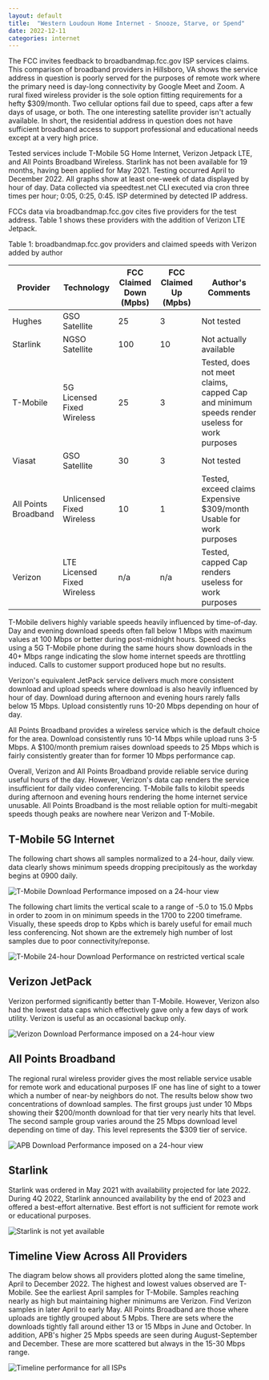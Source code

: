 ```yaml
---
layout: default
title:  "Western Loudoun Home Internet - Snooze, Starve, or Spend"
date: 2022-12-11 
categories: internet
---
```


The FCC invites feedback to broadbandmap.fcc.gov ISP services claims. This comparison of broadband providers in Hillsboro, VA shows the service address in question is poorly served for the purposes of remote work where the primary need is day-long connectivity by Google Meet and Zoom. A rural fixed wireless provider is the sole option fitting requirements for a hefty $309/month. Two cellular options fail due to speed, caps after a few days of usage, or both. The one interesting satellite provider isn't actually available. In short, the residential address in question does not have sufficient broadband access to support professional and educational needs except at a very high price.  

Tested services include T-Mobile 5G Home Internet, Verizon Jetpack LTE, and All Points Broadband Wireless. Starlink has not been available for 19 months, having been applied for May 2021. Testing occurred April to December 2022. All graphs show at least one-week of data displayed by hour of day. Data collected via speedtest.net CLI executed via cron three times per hour; 0:05, 0:25, 0:45. ISP determined by detected IP address.  

FCCs data via broadbandmap.fcc.gov cites five providers for the test address. Table 1 shows these providers with the addition of Verizon LTE Jetpack. 

Table 1: broadbandmap.fcc.gov providers and claimed speeds with Verizon added by author 

| Provider             | Technology                  | FCC Claimed Down (Mpbs) | FCC Claimed Up (Mpbs) | Author's Comments                                                                            |
|----------------------|-----------------------------|-------------------------|-----------------------|----------------------------------------------------------------------------------------------|
| Hughes               | GSO Satellite               | 25                      | 3                     | Not tested                                                                                   |
| Starlink             | NGSO Satellite              | 100                     | 10                    | Not actually available                                                                       |
| T-Mobile             | 5G Licensed Fixed Wireless  | 25                      | 3                     | Tested, does not meet claims, capped Cap and minimum speeds render useless for work purposes |
| Viasat               | GSO Satellite               | 30                      | 3                     | Not tested                                                                                   |
| All Points Broadband | Unlicensed Fixed Wireless   | 10                      | 1                     | Tested, exceed claims Expensive $309/month Usable for work purposes                          |
| Verizon              | LTE Licensed Fixed Wireless | n/a                     | n/a                   | Tested, capped Cap renders useless for work purposes                                         |


T-Mobile delivers highly variable speeds heavily influenced by time-of-day. Day and evening download speeds often fall below 1 Mbps with maximum values at 100 Mbps or better during post-midnight hours. Speed checks using a 5G T-Mobile phone during the same hours show downloads in the 40+ Mbps range indicating the slow home internet speeds are throttling induced. Calls to customer support produced hope but no results. 

Verizon's equivalent JetPack service delivers much more consistent download and upload speeds where download is also heavily influenced by hour of day. Download during afternoon and evening hours rarely falls below 15 Mbps. Upload consistently runs 10-20 Mbps depending on hour of day. 

All Points Broadband provides a wireless service which is the default choice for the area. Download consistently runs 10-14 Mbps while upload runs 3-5 Mbps. A $100/month premium raises download speeds to 25 Mbps which is fairly consistently greater than for former 10 Mbps performance cap. 

Overall, Verizon and All Points Broadband provide reliable service during useful hours of the day. However, Verizon's data cap renders the service insufficient for daily video conferencing. T-Mobile falls to kilobit speeds during afternoon and evening hours rendering the home internet service unusable. All Points Broadband is the most reliable option for multi-megabit speeds though peaks are nowhere near Verizon and T-Mobile. 


## T-Mobile 5G Internet

The following chart shows all samples normalized to a 24-hour, daily view. data clearly shows minimum speeds dropping precipitously as the workday begins at 0900 daily. 

![T-Mobile Download Performance imposed on a 24-hour view](/assets/images/Western-Loudoun-Home-Internet/24-Hour-for-T-Mobile.png "24-hour Download Performance")


The following chart limits the vertical scale to a range of -5.0 to 15.0 Mpbs in order to zoom in on minimum speeds in the 1700 to 2200 timeframe. Visually, these speeds drop to Kpbs which is barely useful for email much less conferencing. Not shown are the extremely high number of lost samples due to poor connectivity/reponse. 

![T-Mobile 24-hour Download Performance on restricted vertical scale](/assets/images/Western-Loudoun-Home-Internet/24-Hour-for-T-Mobile_BB.png "24-hour Download Performance")


## Verizon JetPack

Verizon performed significantly better than T-Mobile. However, Verizon also had the lowest data caps which effectively gave only a few days of work utility. Verizon is useful as an occasional backup only. 

![Verizon Download Performance imposed on a 24-hour view](/assets/images/Western-Loudoun-Home-Internet/24-Hour-for-Verizon.png "24-hour Download Performance")



## All Points Broadband

The regional rural wireless provider gives the most reliable service usable for remote work and educational purposes IF one has line of sight to a tower which a number of near-by neighbors do not. The results below show two concentrations of download samples. The first groups just under 10 Mbps showing their $200/month download for that tier very nearly hits that level. The second sample group varies around the 25 Mbps download level depending on time of day. This level represents the $309 tier of service. 


![APB Download Performance imposed on a 24-hour view](/assets/images/Western-Loudoun-Home-Internet/24-Hour-for-APB.png "24-hour Download Performance")



## Starlink

Starlink was ordered in May 2021 with availability projected for late 2022. During 4Q 2022, Starlink announced availability by the end of 2023 and offered a best-effort alternative. Best effort is not sufficient for remote work or educational purposes. 


![Starlink is not yet available](/assets/images/Western-Loudoun-Home-Internet/starlink-only-best-effort.png "24-hour Download Performance")


## Timeline View Across All Providers

The diagram below shows all providers plotted along the same timeline, April to December 2022. The highest and lowest values observed are T-Mobile. See the earliest April samples for T-Mobile. Samples reaching nearly as high but maintaining higher minimums are Verizon. Find Verizon samples in later April to early May. All Points Broadband are those where uploads are tightly grouped about 5 Mpbs. There are sets where the downloads tightly fall around either 13 or 15 Mbps in June and October. In addition, APB's higher 25 Mpbs speeds are seen during August-September and December. These are more scattered but always in the 15-30 Mbps range. 

![Timeline performance for all ISPs](/assets/images/Western-Loudoun-Home-Internet/Timeline-for-ALL.png "Timeline for all ISPs")

